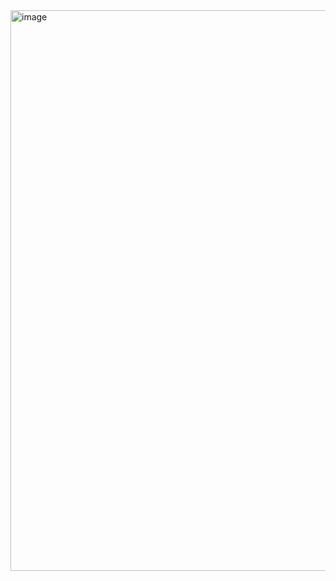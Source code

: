 <img width="897" alt="image" src="https://github.com/user-attachments/assets/f91f7abe-77ef-4238-9632-634068510cd1">
